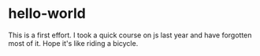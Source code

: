 # hello-world
This is a first effort.
I took a quick course on js last year and have forgotten most of it.  Hope it's like riding a bicycle.
